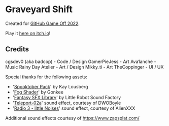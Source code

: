 # Graveyard Shift
Created for [GitHub Game Off 2022](https://itch.io/jam/game-off-2022).

Play it [here on itch.io](https://badcop.itch.io/graveyard-shift)!

## Credits
cgsdev0 (aka badcop) - Code / Design
GamerPieJess - Art
Ava1anche - Music
Rainy Day Atelier - Art / Design
Mikky_ti - Art
TheCoppinger - UI / UX

Special thanks for the following assets:
* '[Spooktober Pack](https://kaylousberg.itch.io/kaykit-spooktober)' by Kay Lousberg
* '[Fog Shader](https://youtu.be/QEaTsz_0o44)' by Gonkee
* '[Fantasy SFX Library](https://opengameart.org/content/fantasy-sound-effects-library)' by Little Robot Sound Factory
* '[Teleport-02a](https://freesound.org/people/DWOBoyle/sounds/474180/)' sound effect, courtesy of DWOBoyle
* '[Radio 3 - little Noises](https://freesound.org/people/AlienXXX/sounds/249894/)' sound effect, courtesy of AlienXXX

Additional sound effects courtesy of https://www.zapsplat.com/
